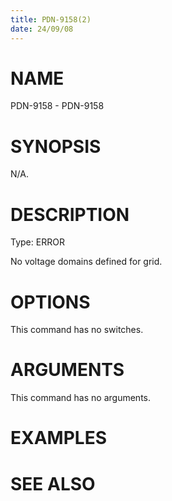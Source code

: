 ```yaml
---
title: PDN-9158(2)
date: 24/09/08
---
```


# NAME

PDN-9158 - PDN-9158

# SYNOPSIS

N/A.

# DESCRIPTION

Type: ERROR

No voltage domains defined for grid.

# OPTIONS

This command has no switches.

# ARGUMENTS

This command has no arguments.

# EXAMPLES

# SEE ALSO

